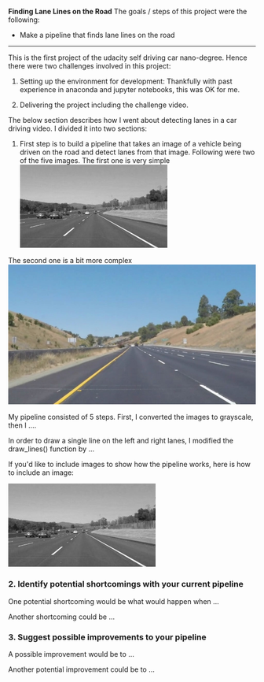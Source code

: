 **Finding Lane Lines on the Road**
The goals / steps of this project were the following:
* Make a pipeline that finds lane lines on the road


[//]: # (Image References)

[image1]: ./examples/grayscale.jpg "Grayscale"
[image2]: ./test_images/whiteCarLaneSwitch.jpg "yellow and white lanes"
[image3]: ./test_images_output/HSVLane "HSV Image"
[image4]: ./test_images_output/Masked "Masked(Region of Interest)"
[image5]: ./test_images_output/img_houghLines "Hough Lines"
[image6]: ./test_images_output/solidWhiteCurve_WithLanes "Lane Detected"
[image7]: ./test_images_output/whiteCarLaneSwitch_WithLanes "Mixed lane detected"
---

This is the first project of the udacity self driving car nano-degree. Hence there were two challenges involved in this project:

1) Setting up the environment for development: Thankfully with past experience in anaconda and jupyter notebooks, this was OK for me.

2) Delivering the project including the challenge video. 

The below section describes how I went about detecting lanes in a car driving video. I divided it into two sections:

1. First step is to build a pipeline that takes an image of a vehicle being driven on the road and detect lanes from that image.
Following were two of the five images. The first one is very simple
![Simple car on road][image1]

The second one is a bit more complex
![Bit more complex][image2]

My pipeline consisted of 5 steps. First, I converted the images to grayscale, then I .... 

In order to draw a single line on the left and right lanes, I modified the draw_lines() function by ...

If you'd like to include images to show how the pipeline works, here is how to include an image: 

![alt text][image1]


### 2. Identify potential shortcomings with your current pipeline


One potential shortcoming would be what would happen when ... 

Another shortcoming could be ...


### 3. Suggest possible improvements to your pipeline

A possible improvement would be to ...

Another potential improvement could be to ...
